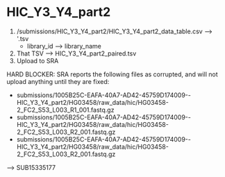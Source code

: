 # HIC_Y3_Y4_part2

1. /submissions/HIC_Y3_Y4_part2/HIC_Y3_Y4_part2_data_table.csv --> '.tsv
	* library_id --> library_name
2. That TSV --> HIC_Y3_Y4_part2_paired.tsv
3. Upload to SRA


HARD BLOCKER: SRA reports the following files as corrupted, and will not upload anything until they are fixed:
* submissions/1005B25C-EAFA-40A7-AD42-45759D174009--HIC_Y3_Y4_part2/HG03458/raw_data/hic/HG03458-2_FC2_S53_L003_R1_001.fastq.gz
* submissions/1005B25C-EAFA-40A7-AD42-45759D174009--HIC_Y3_Y4_part2/HG03458/raw_data/hic/HG03458-2_FC2_S53_L003_R2_001.fastq.gz
* submissions/1005B25C-EAFA-40A7-AD42-45759D174009--HIC_Y3_Y4_part2/HG03458/raw_data/hic/HG03458-2_FC2_S53_L003_R2_001.fastq.gz

--> SUB15335177 